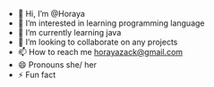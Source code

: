 - 👋 Hi, I’m @Horaya
- 👀 I’m interested in learning programming language 
- 🌱 I’m currently learning java
- 💞️ I’m looking to collaborate on any projects 
- 📫 How to reach me horayazack@gmail.com
- 😄 Pronouns she/ her
- ⚡ Fun fact 

<!---
Horaya/Horaya is a ✨ special ✨ repository because its `README.md` (this file) appears on your GitHub profile.
You can click the Preview link to take a look at your changes.
--->
